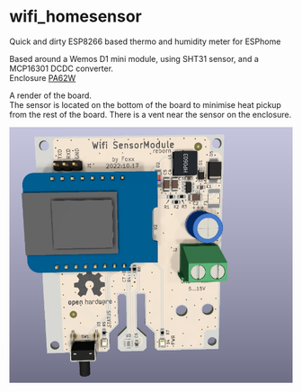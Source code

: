# wifi_homesensor
Quick and dirty ESP8266 based thermo and humidity meter for ESPhome

Based around a Wemos D1 mini module, using SHT31 sensor, and a MCP16301 DCDC converter.\
Enclosure [PA62W](https://lomex.hu/hu/webshop/%23/search,47-02-16/stype,1)

A  render of the board.\
The sensor is located on the bottom of the board to minimise heat pickup from the rest of the board. There is a vent near the sensor on the enclosure.

![Alt text](img/render.jpg?raw=true "render from kicad")
